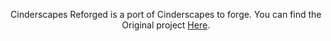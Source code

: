 <p align="center">
Cinderscapes Reforged is a port of Cinderscapes to forge. You can find the Original project <a href=https://www.curseforge.com/minecraft/mc-mods/cinderscapes>Here</a>.
</p>
